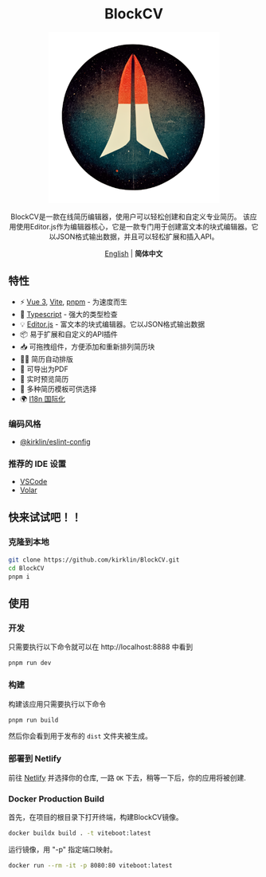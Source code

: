 <div align='center'>
<h1>BlockCV</h1>
<img src='README.assets/logo.png' alt='BlockCV - 在线简历编辑器' width='344'/>
</div>

<p align='center'>
BlockCV是一款在线简历编辑器，使用户可以轻松创建和自定义专业简历。
该应用使用Editor.js作为编辑器核心，它是一款专门用于创建富文本的块式编辑器。它以JSON格式输出数据，并且可以轻松扩展和插入API。
</p>

<div align='center'>
<a href="README.md">English</a> | <b>简体中文</b>
</div>

## 特性

- ⚡  [Vue 3](https://github.com/vuejs/vue-next), [Vite](https://github.com/vitejs/vite), [pnpm](https://pnpm.js.org/) - 为速度而生
- 💪 [Typescript](https://www.typescriptlang.org/) - 强大的类型检查
- 💡 [Editor.js](https://github.com/codex-team/editor.js) - 富文本的块式编辑器。它以JSON格式输出数据
- 📦 易于扩展和自定义的API插件
- 📥 可拖拽组件，方便添加和重新排列简历块
- 🤙🏻 简历自动排版
- 🎉 可导出为PDF
- 🌼 实时预览简历
- 📜 多种简历模板可供选择
- 🌍 [I18n 国际化](./src/locales)

### 编码风格

- [@kirklin/eslint-config](https://github.com/kirklin/eslint-config)

### 推荐的 IDE 设置

- [VSCode](https://code.visualstudio.com/)
- [Volar](https://marketplace.visualstudio.com/items?itemName=johnsoncodehk.volar)


## 快来试试吧！！

### 克隆到本地

```bash
git clone https://github.com/kirklin/BlockCV.git
cd BlockCV
pnpm i
```

## 使用

### 开发

只需要执行以下命令就可以在 http://localhost:8888 中看到

```bash
pnpm run dev
```

### 构建

构建该应用只需要执行以下命令

```bash
pnpm run build
```

然后你会看到用于发布的 `dist` 文件夹被生成。


### 部署到 Netlify

前往 [Netlify](https://app.netlify.com/start) 并选择你的仓库, 一路 `OK` 下去，稍等一下后，你的应用将被创建.

### Docker Production Build

首先，在项目的根目录下打开终端，构建BlockCV镜像。

```bash
docker buildx build . -t viteboot:latest
```

运行镜像，用 "-p" 指定端口映射。

```bash
docker run --rm -it -p 8080:80 viteboot:latest
```

